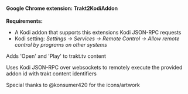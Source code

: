 #### Google Chrome extension: Trakt2KodiAddon

**Requirements:**

* A Kodi addon that supports this extensions Kodi JSON-RPC requests
* Kodi setting: _Settings -> Services -> Remote Control -> Allow remote control by programs on other systems_

Adds 'Open' and 'Play' to trakt.tv content

Uses Kodi JSON-RPC over websockets to remotely execute the provided addon id with trakt content identifiers

Special thanks to @konsumer420 for the icons/artwork


